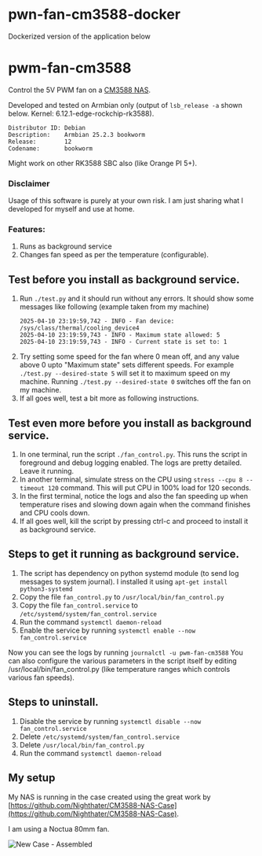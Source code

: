 # pwn-fan-cm3588-docker
Dockerized version of the application below

# pwm-fan-cm3588
Control the 5V PWM fan on a [CM3588 NAS](https://www.friendlyelec.com/index.php?route=product/product&path=60&product_id=299).

Developed and tested on Armbian only (output of ```lsb_release -a``` shown below. Kernel: 6.12.1-edge-rockchip-rk3588).
```
Distributor ID: Debian
Description:    Armbian 25.2.3 bookworm
Release:        12
Codename:       bookworm
```



Might work on other RK3588 SBC also (like Orange PI 5+).

### Disclaimer
Usage of this software is purely at your own risk. I am just sharing what I developed for myself and use at home.

### Features:
1. Runs as background service
2. Changes fan speed as per the temperature (configurable).

## Test before you install as background service.
1. Run `./test.py` and it should run without any errors. It should show some messages like following (example taken from my machine)
   ```
   2025-04-10 23:19:59,742 - INFO - Fan device: /sys/class/thermal/cooling_device4
   2025-04-10 23:19:59,743 - INFO - Maximum state allowed: 5
   2025-04-10 23:19:59,743 - INFO - Current state is set to: 1
   ```
2. Try setting some speed for the fan where 0 mean off, and any value above 0 upto "Maximum state" sets different speeds.
   For example `./test.py --desired-state 5` will set it to maximum speed on my machine. Running `./test.py --desired-state 0` switches off the fan on my machine.
3. If all goes well, test a bit more as following instructions.

## Test even more before you install as background service.
1. In one terminal, run the script `./fan_control.py`. This runs the script in foreground and debug logging enabled. The logs are pretty detailed. Leave it running.
2. In another terminal, simulate stress on the CPU using `stress --cpu 8 --timeout 120` command. This will put CPU in 100% load for 120 seconds.
3. In the first terminal, notice the logs and also the fan speeding up when temperature rises and slowing down again when the command finishes and CPU cools down.
4. If all goes well, kill the script by pressing ctrl-c and proceed to install it as background service.

## Steps to get it running as background service.
1. The script has dependency on python systemd module (to send log messages to system journal). I installed it using `apt-get install python3-systemd`
2. Copy the file `fan_control.py` to `/usr/local/bin/fan_control.py`
3. Copy the file `fan_control.service` to `/etc/systemd/system/fan_control.service`
4. Run the command `systemctl daemon-reload`
5. Enable the service by running `systemctl enable --now fan_control.service`

Now you can see the logs by running `journalctl -u pwm-fan-cm3588`
You can also configure the various parameters in the script itself by editing /usr/local/bin/fan_control.py (like temperature ranges which controls various fan speeds).

## Steps to uninstall.
1.  Disable the service by running `systemctl disable --now fan_control.service`
2.  Delete `/etc/systemd/system/fan_control.service`
3.  Delete `/usr/local/bin/fan_control.py`
4.  Run the command `systemctl daemon-reload`

## My setup
My NAS is running in the case created using the great work by [https://github.com/Nighthater/CM3588-NAS-Case](https://github.com/Nighthater/CM3588-NAS-Case).

I am using a Noctua 80mm fan.

![New Case - Assembled](https://github.com/user-attachments/assets/ff35cb40-59f0-4c74-8cb2-99f19f7d2271)
